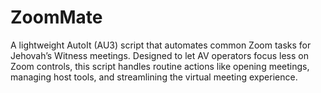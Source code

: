 # ZoomMate
A lightweight AutoIt (AU3) script that automates common Zoom tasks for Jehovah’s Witness meetings. Designed to let AV operators focus less on Zoom controls, this script handles routine actions like opening meetings, managing host tools, and streamlining the virtual meeting experience.
